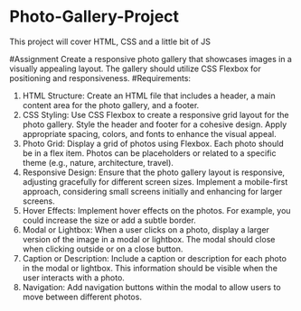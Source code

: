 # Photo-Gallery-Project
This project will cover HTML, CSS and a little bit of JS

#Assignment
Create a responsive photo gallery that showcases images in a visually appealing layout. The gallery
should utilize CSS Flexbox for positioning and responsiveness.
#Requirements:
1. HTML Structure:
Create an HTML file that includes a header, a main content area for the photo gallery, and a footer.
2. CSS Styling:
Use CSS Flexbox to create a responsive grid layout for the photo gallery.
Style the header and footer for a cohesive design.
Apply appropriate spacing, colors, and fonts to enhance the visual appeal.
3. Photo Grid:
Display a grid of photos using Flexbox. Each photo should be in a flex item.
Photos can be placeholders or related to a specific theme (e.g., nature, architecture, travel).
4. Responsive Design:
Ensure that the photo gallery layout is responsive, adjusting gracefully for different screen sizes.
Implement a mobile-first approach, considering small screens initially and enhancing for larger
screens.
5. Hover Effects:
Implement hover effects on the photos. For example, you could increase the size or add a subtle
border.
6. Modal or Lightbox: When a user clicks on a photo, display a larger version of the image in a modal or lightbox. The
modal should close when clicking outside or on a close button.
7. Caption or Description:
Include a caption or description for each photo in the modal or lightbox. This information should
be visible when the user interacts with a photo.
8. Navigation:
Add navigation buttons within the modal to allow users to move between different photos.
